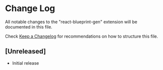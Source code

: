 # Change Log

All notable changes to the "react-blueprint-gen" extension will be documented in this file.

Check [Keep a Changelog](http://keepachangelog.com/) for recommendations on how to structure this file.

## [Unreleased]

- Initial release
